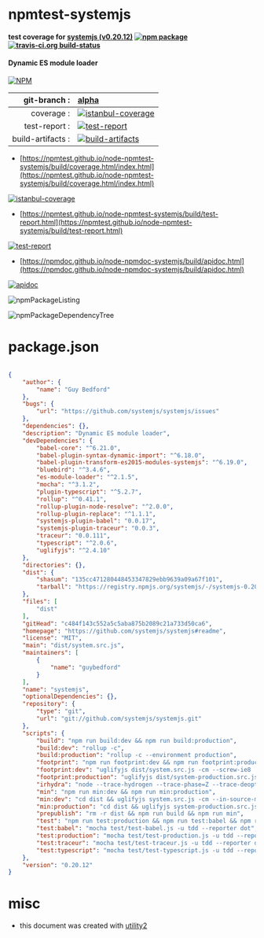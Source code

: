 # npmtest-systemjs

#### test coverage for  [systemjs (v0.20.12)](https://github.com/systemjs/systemjs#readme)  [![npm package](https://img.shields.io/npm/v/npmtest-systemjs.svg?style=flat-square)](https://www.npmjs.org/package/npmtest-systemjs) [![travis-ci.org build-status](https://api.travis-ci.org/npmtest/node-npmtest-systemjs.svg)](https://travis-ci.org/npmtest/node-npmtest-systemjs)

#### Dynamic ES module loader

[![NPM](https://nodei.co/npm/systemjs.png?downloads=true&downloadRank=true&stars=true)](https://www.npmjs.com/package/systemjs)

| git-branch : | [alpha](https://github.com/npmtest/node-npmtest-systemjs/tree/alpha)|
|--:|:--|
| coverage : | [![istanbul-coverage](https://npmtest.github.io/node-npmtest-systemjs/build/coverage.badge.svg)](https://npmtest.github.io/node-npmtest-systemjs/build/coverage.html/index.html)|
| test-report : | [![test-report](https://npmtest.github.io/node-npmtest-systemjs/build/test-report.badge.svg)](https://npmtest.github.io/node-npmtest-systemjs/build/test-report.html)|
| build-artifacts : | [![build-artifacts](https://npmtest.github.io/node-npmtest-systemjs/glyphicons_144_folder_open.png)](https://github.com/npmtest/node-npmtest-systemjs/tree/gh-pages/build)|

- [https://npmtest.github.io/node-npmtest-systemjs/build/coverage.html/index.html](https://npmtest.github.io/node-npmtest-systemjs/build/coverage.html/index.html)

[![istanbul-coverage](https://npmtest.github.io/node-npmtest-systemjs/build/screenCapture.buildCi.browser.%252Ftmp%252Fbuild%252Fcoverage.lib.html.png)](https://npmtest.github.io/node-npmtest-systemjs/build/coverage.html/index.html)

- [https://npmtest.github.io/node-npmtest-systemjs/build/test-report.html](https://npmtest.github.io/node-npmtest-systemjs/build/test-report.html)

[![test-report](https://npmtest.github.io/node-npmtest-systemjs/build/screenCapture.buildCi.browser.%252Ftmp%252Fbuild%252Ftest-report.html.png)](https://npmtest.github.io/node-npmtest-systemjs/build/test-report.html)

- [https://npmdoc.github.io/node-npmdoc-systemjs/build/apidoc.html](https://npmdoc.github.io/node-npmdoc-systemjs/build/apidoc.html)

[![apidoc](https://npmdoc.github.io/node-npmdoc-systemjs/build/screenCapture.buildCi.browser.%252Ftmp%252Fbuild%252Fapidoc.html.png)](https://npmdoc.github.io/node-npmdoc-systemjs/build/apidoc.html)

![npmPackageListing](https://npmtest.github.io/node-npmtest-systemjs/build/screenCapture.npmPackageListing.svg)

![npmPackageDependencyTree](https://npmtest.github.io/node-npmtest-systemjs/build/screenCapture.npmPackageDependencyTree.svg)



# package.json

```json

{
    "author": {
        "name": "Guy Bedford"
    },
    "bugs": {
        "url": "https://github.com/systemjs/systemjs/issues"
    },
    "dependencies": {},
    "description": "Dynamic ES module loader",
    "devDependencies": {
        "babel-core": "^6.21.0",
        "babel-plugin-syntax-dynamic-import": "^6.18.0",
        "babel-plugin-transform-es2015-modules-systemjs": "^6.19.0",
        "bluebird": "^3.4.6",
        "es-module-loader": "^2.1.5",
        "mocha": "^3.1.2",
        "plugin-typescript": "^5.2.7",
        "rollup": "^0.41.1",
        "rollup-plugin-node-resolve": "^2.0.0",
        "rollup-plugin-replace": "^1.1.1",
        "systemjs-plugin-babel": "0.0.17",
        "systemjs-plugin-traceur": "0.0.3",
        "traceur": "0.0.111",
        "typescript": "^2.0.6",
        "uglifyjs": "^2.4.10"
    },
    "directories": {},
    "dist": {
        "shasum": "135cc471280448453347829ebb9639a09a67f101",
        "tarball": "https://registry.npmjs.org/systemjs/-/systemjs-0.20.12.tgz"
    },
    "files": [
        "dist"
    ],
    "gitHead": "c484f143c552a5c5aba875b2089c21a733d50ca6",
    "homepage": "https://github.com/systemjs/systemjs#readme",
    "license": "MIT",
    "main": "dist/system.src.js",
    "maintainers": [
        {
            "name": "guybedford"
        }
    ],
    "name": "systemjs",
    "optionalDependencies": {},
    "repository": {
        "type": "git",
        "url": "git://github.com/systemjs/systemjs.git"
    },
    "scripts": {
        "build": "npm run build:dev && npm run build:production",
        "build:dev": "rollup -c",
        "build:production": "rollup -c --environment production",
        "footprint": "npm run footprint:dev && npm run footprint:production",
        "footprint:dev": "uglifyjs dist/system.src.js -cm --screw-ie8 | gzip -9f | wc -c",
        "footprint:production": "uglifyjs dist/system-production.src.js -cm --screw-ie8 | gzip -9f | wc -c",
        "irhydra": "node --trace-hydrogen --trace-phase=Z --trace-deopt --code-comments --hydrogen-track-positions --redirect-code-traces --redirect-code-traces-to=code.asm --print-opt-code --trace_hydrogen_file=hydrogen.cfg irhydra/load.js",
        "min": "npm run min:dev && npm run min:production",
        "min:dev": "cd dist && uglifyjs system.src.js -cm --in-source-map system.src.js.map --source-map system.js.map --screw-ie8 --comments '/SystemJS v/' > system.js",
        "min:production": "cd dist && uglifyjs system-production.src.js -cm --in-source-map system-production.src.js.map --source-map system-production.js.map --screw-ie8 --comments '/SystemJS v/' > system-production.js",
        "prepublish": "rm -r dist && npm run build && npm run min",
        "test": "npm run test:production && npm run test:babel && npm run test:traceur && npm run test:typescript",
        "test:babel": "mocha test/test-babel.js -u tdd --reporter dot",
        "test:production": "mocha test/test-production.js -u tdd --reporter dot",
        "test:traceur": "mocha test/test-traceur.js -u tdd --reporter dot",
        "test:typescript": "mocha test/test-typescript.js -u tdd --reporter dot"
    },
    "version": "0.20.12"
}
```



# misc
- this document was created with [utility2](https://github.com/kaizhu256/node-utility2)
